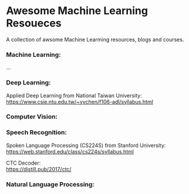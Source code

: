 # Awesome Machine Learning Resoueces
A collection of awsome Machine Learming resources, blogs and courses.

### Machine Learning:
...

### Deep Learning:
Applied Deep Learning from National Taiwan University:  
https://www.csie.ntu.edu.tw/~yvchen/f106-adl/syllabus.html

### Computer Vision:

### Speech Recognition:
Spoken Language Processing (CS224S) from Stanford University:  
https://web.stanford.edu/class/cs224s/syllabus.html

CTC Decoder:  
https://distill.pub/2017/ctc/

### Natural Language Processing:
